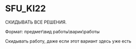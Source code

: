# SFU_KI22
СКИДЫВАТЬ ВСЕ РЕШЕНИЯ.

Формат: предмет\вид работы\варик\работы

Скидывать работу, даже если этот вариант здесь уже есть
